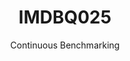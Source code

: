 ---
layout: docu
title: IMDBQ025
subtitle: Continuous Benchmarking
selected: IMDB
expanded: Benchmarking
benchmark: /individual_results/IMDBQ025.html
---